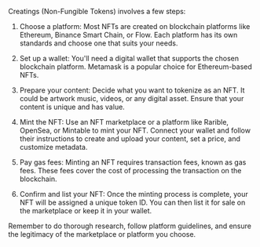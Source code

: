 Creatings (Non-Fungible Tokens) involves a few steps:

1. Choose a platform: Most NFTs are created on blockchain platforms like Ethereum, Binance Smart Chain, or Flow. Each platform has its own standards and choose one that suits your needs.

2. Set up a wallet: You'll need a digital wallet that supports the chosen blockchain platform. Metamask is a popular choice for Ethereum-based NFTs.

3. Prepare your content: Decide what you want to tokenize as an NFT. It could be artwork music, videos, or any digital asset. Ensure that your content is unique and has value.

4. Mint the NFT: Use an NFT marketplace or a platform like Rarible, OpenSea, or Mintable to mint your NFT. Connect your wallet and follow their instructions to create and upload your content, set a price, and customize metadata.

5. Pay gas fees: Minting an NFT requires transaction fees, known as gas fees. These fees cover the cost of processing the transaction on the blockchain.

6. Confirm and list your NFT: Once the minting process is complete, your NFT will be assigned a unique token ID. You can then list it for sale on the marketplace or keep it in your wallet.

Remember to do thorough research, follow platform guidelines, and ensure the legitimacy of the marketplace or platform you choose.